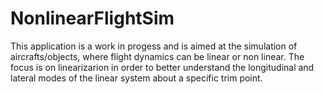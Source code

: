 # NonlinearFlightSim

This application is a work in progess and is aimed at the simulation of aircrafts/objects, where flight dynamics can be linear or non linear. The focus is on linearizarion in order to better understand the longitudinal and lateral modes of the linear system about a specific trim point.
